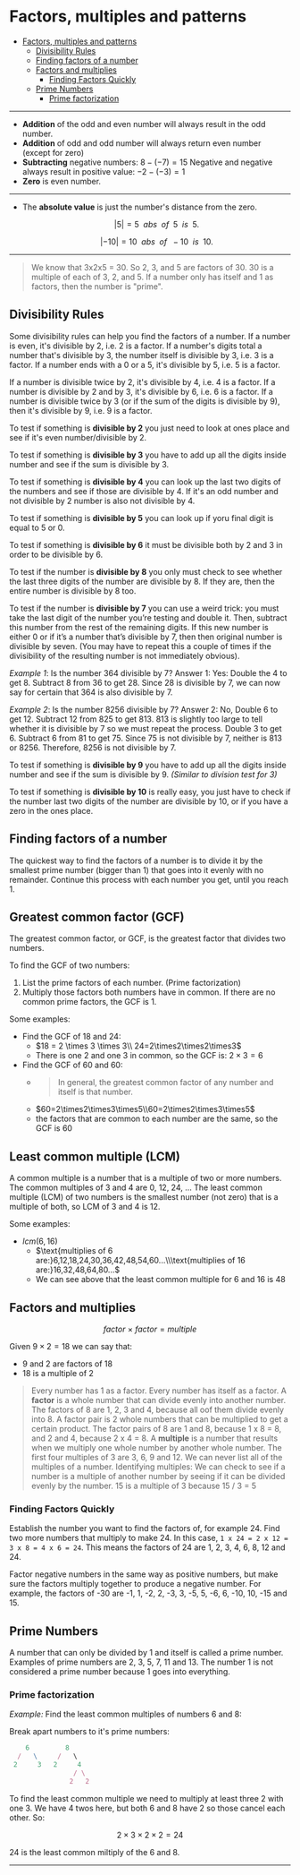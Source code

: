 # Factors, multiples and patterns

-   [Factors, multiples and patterns](#factors-multiples-and-patterns)
    -   [Divisibility Rules](#divisibility-rules)
    -   [Finding factors of a number](#finding-factors-of-a-number)
    -   [Factors and multiplies](#factors-and-multiplies)
        -   [Finding Factors Quickly](#finding-factors-quickly)
    -   [Prime Numbers](#prime-numbers)
        -   [Prime factorization](#prime-factorization)

---

-   **Addition** of the odd and even number will always result in the odd number.
-   **Addition** of odd and odd number will always return even number (except for zero)
-   **Subtracting** negative numbers: $8 - (-7) = 15$ Negative and negative always result in positive value: $-2 - (-3) = 1$
-   **Zero** is even number.

---

-   The **absolute value** is just the number's distance from the zero.

    $$
    |5| = 5\enspace abs\enspace of\enspace 5\enspace is\enspace 5.
    $$

    $$
    |-10| = 10\enspace abs\enspace of\enspace -10\enspace is\enspace 10.
    $$

---

> We know that 3x2x5 = 30. So 2, 3, and 5 are factors of 30. 30 is a multiple of each of 3, 2, and 5. If a number only has itself and 1 as factors, then the number is "prime".

## Divisibility Rules

Some divisibility rules can help you find the factors of a number. If a number is even, it's divisible by 2, i.e. 2 is a factor. If a number's digits total a number that's divisible by 3, the number itself is divisible by 3, i.e. 3 is a factor. If a number ends with a 0 or a 5, it's divisible by 5, i.e. 5 is a factor.

If a number is divisible twice by 2, it's divisible by 4, i.e. 4 is a factor. If a number is divisible by 2 and by 3, it's divisible by 6, i.e. 6 is a factor. If a number is divisible twice by 3 (or if the sum of the digits is divisible by 9), then it's divisible by 9, i.e. 9 is a factor.

To test if something is **divisible by 2** you just need to look at ones place and see if it's even number/divisible by 2.

To test if something is **divisible by 3** you have to add up all the digits inside number and see if the sum is divisible by 3.

To test if something is **divisible by 4** you can look up the last two digits of the numbers and see if those are divisible by 4. If it's an odd number and not divisible by 2 number is also not divisible by 4.

To test if something is **divisible by 5** you can look up if yoru final digit is equal to 5 or 0.

To test if something is **divisible by 6** it must be divisible both by 2 and 3 in order to be divisible by 6.

To test if the number is **divisible by 8** you only must check to see whether the last three digits of the number are divisible by 8. If they are, then the entire number is divisible by 8 too.

To test if the number is **divisible by 7** you can use a weird trick: you must take the last digit of the number you’re testing and double it. Then, subtract this number from the rest of the remaining digits. If this new number is either 0 or if it’s a number that’s divisible by 7, then then original number is divisible by seven. (You may have to repeat this a couple of times if the divisibility of the resulting number is not immediately obvious).

_Example 1_: Is the number 364 divisible by 7? Answer 1: Yes: Double the 4 to get 8. Subtract 8 from 36 to get 28. Since 28 is divisible by 7, we can now say for certain that 364 is also divisible by 7.

_Example 2_: Is the number 8256 divisible by 7? Answer 2: No, Double 6 to get 12. Subtract 12 from 825 to get 813. 813 is slightly too large to tell whether it is divisible by 7 so we must repeat the process. Double 3 to get 6. Subtract 6 from 81 to get 75. Since 75 is not divisible by 7, neither is 813 or 8256. Therefore, 8256 is not divisible by 7.

To test if something is **divisible by 9** you have to add up all the digits inside number and see if the sum is divisible by 9. _(Similar to division test for 3)_

To test if something is **divisible by 10** is really easy, you just have to check if the number last two digits of the number are divisible by 10, or if you have a zero in the ones place.

## Finding factors of a number

The quickest way to find the factors of a number is to divide it by the smallest prime number (bigger than 1) that goes into it evenly with no remainder. Continue this process with each number you get, until you reach 1.

## Greatest common factor (GCF)

The greatest common factor, or GCF, is the greatest factor that divides two numbers.

To find the GCF of two numbers:

1. List the prime factors of each number. (Prime factorization)
2. Multiply those factors both numbers have in common. If there are no common prime factors, the GCF is 1.

Some examples:

-   Find the GCF of 18 and 24:
    -   $18 = 2 \times 3 \times 3\\ 24=2\times2\times2\times3$
    -   There is one 2 and one 3 in common, so the GCF is: $2\times 3=6$
-   Find the GCF of 60 and 60:
    -   > In general, the greatest common factor of any number and itself is that number.
    -   $60=2\times2\times3\times5\\60=2\times2\times3\times5$
    -   the factors that are common to each number are the same, so the GCF is 60

## Least common multiple (LCM)

A common multiple is a number that is a multiple of two or more numbers. The common multiples of 3 and 4 are 0, 12, 24, ... The least common multiple (LCM) of two numbers is the smallest number (not zero) that is a multiple of both, so LCM of 3 and 4 is 12.

Some examples:

-   $lcm(6,16)$
    -   $\text{multiplies of 6 are:}6,12,18,24,30,36,42,48,54,60...\\\text{multiplies of 16 are:}16,32,48,64,80...$
    -   We can see above that the least common multiple for 6 and 16 is 48

## Factors and multiplies

$$factor ~ \times ~ factor = multiple$$

Given $9 \times 2 = 18$ we can say that:

-   9 and 2 are factors of 18
-   18 is a multiple of 2

> Every number has 1 as a factor. Every number has itself as a factor. A **factor** is a whole number that can divide evenly into another number. The factors of 8 are 1, 2, 3 and 4, because all oof them divide evenly into 8. A factor pair is 2 whole numbers that can be multiplied to get a certain product. The factor pairs of 8 are 1 and 8, because 1 x 8 = 8, and 2 and 4, because 2 x 4 = 8. A **multiple** is a number that results when we multiply one whole number by another whole number. The first four multiples of 3 are 3, 6, 9 and 12. We can never list all of the multiples of a number. Identifying multiples: We can check to see if a number is a multiple of another number by seeing if it can be divided evenly by the number. 15 is a multiple of 3 because 15 / 3 = 5

### Finding Factors Quickly

Establish the number you want to find the factors of, for example 24. Find two more numbers that multiply to make 24. In this case, `1 x 24 = 2 x 12 = 3 x 8 = 4 x 6 = 24`. This means the factors of 24 are 1, 2, 3, 4, 6, 8, 12 and 24.

Factor negative numbers in the same way as positive numbers, but make sure the factors multiply together to produce a negative number. For example, the factors of -30 are -1, 1, -2, 2, -3, 3, -5, 5, -6, 6, -10, 10, -15 and 15.

## Prime Numbers

A number that can only be divided by 1 and itself is called a prime number. Examples of prime numbers are 2, 3, 5, 7, 11 and 13. The number 1 is not considered a prime number because 1 goes into everything.

### Prime factorization

_Example:_ Find the least common multiples of numbers 6 and 8:

Break apart numbers to it's prime numbers:

```js
    6         8
  /   \     /   \
 2     3   2     4
                / \
               2   2
```

To find the least common multiple we need to multiply at least three 2 with one 3. We have 4 twos here, but both 6 and 8 have 2 so those cancel each other. So:

$$ 2 \times 3 \times 2 \times 2 = 24 $$

24 is the least common miltiply of the 6 and 8.

---
